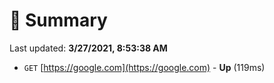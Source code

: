 # 📖 Summary
Last updated: **3/27/2021, 8:53:38 AM**

- `GET` [https://google.com](https://google.com) - **Up** (119ms)
